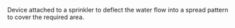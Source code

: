 Device attached to a sprinkler to deflect the water flow into a spread pattern to cover the required area.